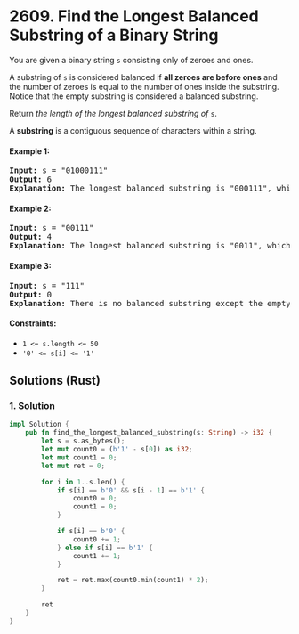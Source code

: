 # 2609. Find the Longest Balanced Substring of a Binary String
You are given a binary string `s` consisting only of zeroes and ones.

A substring of `s` is considered balanced if **all zeroes are before ones** and the number of zeroes is equal to the number of ones inside the substring. Notice that the empty substring is considered a balanced substring.

Return *the length of the longest balanced substring of* `s`.

A **substring** is a contiguous sequence of characters within a string.

#### Example 1:
<pre>
<strong>Input:</strong> s = "01000111"
<strong>Output:</strong> 6
<strong>Explanation:</strong> The longest balanced substring is "000111", which has length 6.
</pre>

#### Example 2:
<pre>
<strong>Input:</strong> s = "00111"
<strong>Output:</strong> 4
<strong>Explanation:</strong> The longest balanced substring is "0011", which has length 4.
</pre>

#### Example 3:
<pre>
<strong>Input:</strong> s = "111"
<strong>Output:</strong> 0
<strong>Explanation:</strong> There is no balanced substring except the empty substring, so the answer is 0.
</pre>

#### Constraints:
* `1 <= s.length <= 50`
* `'0' <= s[i] <= '1'`

## Solutions (Rust)

### 1. Solution
```Rust
impl Solution {
    pub fn find_the_longest_balanced_substring(s: String) -> i32 {
        let s = s.as_bytes();
        let mut count0 = (b'1' - s[0]) as i32;
        let mut count1 = 0;
        let mut ret = 0;

        for i in 1..s.len() {
            if s[i] == b'0' && s[i - 1] == b'1' {
                count0 = 0;
                count1 = 0;
            }

            if s[i] == b'0' {
                count0 += 1;
            } else if s[i] == b'1' {
                count1 += 1;
            }

            ret = ret.max(count0.min(count1) * 2);
        }

        ret
    }
}
```
